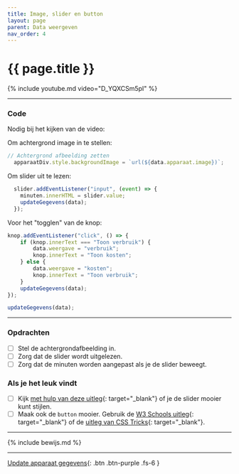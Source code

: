 ```yaml
---
title: Image, slider en button
layout: page
parent: Data weergeven
nav_order: 4
---
```


# {{ page.title }}

{% include youtube.md video="D_YQXCSm5pI" %}

---

### Code 
Nodig bij het kijken van de video:

Om achtergrond image in te stellen:
```js
// Achtergrond afbeelding zetten
  apparaatDiv.style.backgroundImage = `url(${data.apparaat.image})`;
```

Om slider uit te lezen:
```js
  slider.addEventListener("input", (event) => {
    minuten.innerHTML = slider.value;
    updateGegevens(data);
  });
```

Voor het "togglen" van de knop:
```js
knop.addEventListener("click", () => {
    if (knop.innerText === "Toon verbruik") {
        data.weergave = "verbruik";
        knop.innerText = "Toon kosten";
    } else {
        data.weergave = "kosten";
        knop.innerText = "Toon verbruik";
    }
    updateGegevens(data);
});

updateGegevens(data);
```
---

### Opdrachten
- [ ] Stel de achtergrondafbeelding in.
- [ ] Zorg dat de slider wordt uitgelezen.
- [ ] Zorg dat de minuten worden aangepast als je de slider beweegt.

### Als je het leuk vindt
- [ ] Kijk [met hulp van deze uitleg](https://www.w3schools.com/howto/howto_js_rangeslider.asp){: target="_blank"} of je de slider mooier kunt stijlen.
- [ ] Maak ook de `button` mooier. Gebruik de [W3 Schools uitleg](https://www.w3schools.com/css/css3_buttons.asp){: target="_blank"} of de [uitleg van CSS Tricks](https://css-tricks.com/a-complete-guide-to-links-and-buttons/){: target="_blank"}. 

---


{% include bewijs.md %}

---

[Update apparaat gegevens](5-update-gegevens){: .btn .btn-purple .fs-6 }
